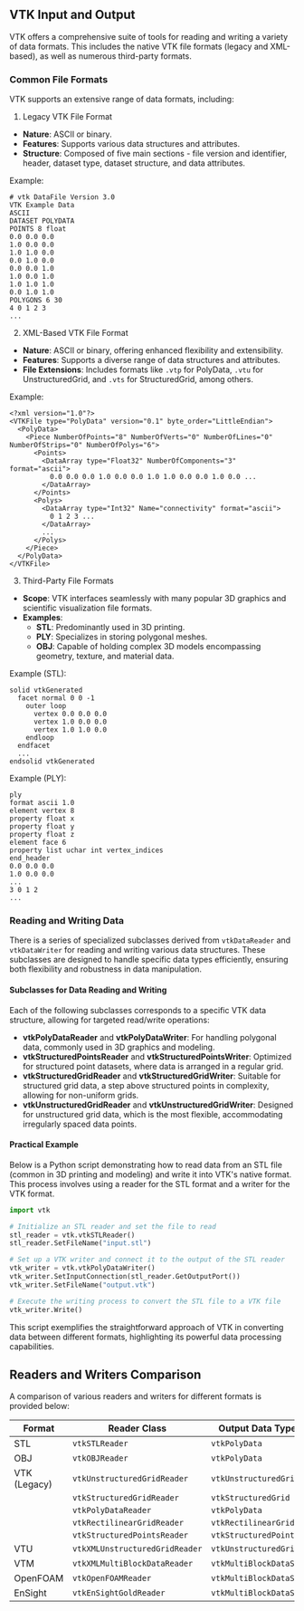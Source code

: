 ## VTK Input and Output

VTK offers a comprehensive suite of tools for reading and writing a variety of data formats. This includes the native VTK file formats (legacy and XML-based), as well as numerous third-party formats.

### Common File Formats

VTK supports an extensive range of data formats, including:


1. Legacy VTK File Format
  - **Nature**: ASCII or binary.
  - **Features**: Supports various data structures and attributes.
  - **Structure**: Composed of five main sections - file version and identifier, header, dataset type, dataset structure, and data attributes.

Example:

```
# vtk DataFile Version 3.0
VTK Example Data
ASCII
DATASET POLYDATA
POINTS 8 float
0.0 0.0 0.0
1.0 0.0 0.0
1.0 1.0 0.0
0.0 1.0 0.0
0.0 0.0 1.0
1.0 0.0 1.0
1.0 1.0 1.0
0.0 1.0 1.0
POLYGONS 6 30
4 0 1 2 3
...
```

2. XML-Based VTK File Format
  - **Nature**: ASCII or binary, offering enhanced flexibility and extensibility.
  - **Features**: Supports a diverse range of data structures and attributes.
  - **File Extensions**: Includes formats like `.vtp` for PolyData, `.vtu` for UnstructuredGrid, and `.vts` for StructuredGrid, among others.

Example:

```
<?xml version="1.0"?>
<VTKFile type="PolyData" version="0.1" byte_order="LittleEndian">
  <PolyData>
    <Piece NumberOfPoints="8" NumberOfVerts="0" NumberOfLines="0" NumberOfStrips="0" NumberOfPolys="6">
      <Points>
        <DataArray type="Float32" NumberOfComponents="3" format="ascii">
          0.0 0.0 0.0 1.0 0.0 0.0 1.0 1.0 0.0 0.0 1.0 0.0 ...
        </DataArray>
      </Points>
      <Polys>
        <DataArray type="Int32" Name="connectivity" format="ascii">
          0 1 2 3 ...
        </DataArray>
        ...
      </Polys>
    </Piece>
  </PolyData>
</VTKFile>
```

3. Third-Party File Formats
  - **Scope**: VTK interfaces seamlessly with many popular 3D graphics and scientific visualization file formats.
  - **Examples**:
    - **STL**: Predominantly used in 3D printing.
    - **PLY**: Specializes in storing polygonal meshes.
    - **OBJ**: Capable of holding complex 3D models encompassing geometry, texture, and material data.

Example (STL):

```
solid vtkGenerated
  facet normal 0 0 -1
    outer loop
      vertex 0.0 0.0 0.0
      vertex 1.0 0.0 0.0
      vertex 1.0 1.0 0.0
    endloop
  endfacet
  ...
endsolid vtkGenerated
```

Example (PLY):

```
ply
format ascii 1.0
element vertex 8
property float x
property float y
property float z
element face 6
property list uchar int vertex_indices
end_header
0.0 0.0 0.0
1.0 0.0 0.0
...
3 0 1 2
...
```

### Reading and Writing Data

There is a series of specialized subclasses derived from `vtkDataReader` and `vtkDataWriter` for reading and writing various data structures. These subclasses are designed to handle specific data types efficiently, ensuring both flexibility and robustness in data manipulation.

#### Subclasses for Data Reading and Writing

Each of the following subclasses corresponds to a specific VTK data structure, allowing for targeted read/write operations:

- **vtkPolyDataReader** and **vtkPolyDataWriter**: For handling polygonal data, commonly used in 3D graphics and modeling.
- **vtkStructuredPointsReader** and **vtkStructuredPointsWriter**: Optimized for structured point datasets, where data is arranged in a regular grid.
- **vtkStructuredGridReader** and **vtkStructuredGridWriter**: Suitable for structured grid data, a step above structured points in complexity, allowing for non-uniform grids.
- **vtkUnstructuredGridReader** and **vtkUnstructuredGridWriter**: Designed for unstructured grid data, which is the most flexible, accommodating irregularly spaced data points.

#### Practical Example

Below is a Python script demonstrating how to read data from an STL file (common in 3D printing and modeling) and write it into VTK's native format. This process involves using a reader for the STL format and a writer for the VTK format.

```python
import vtk

# Initialize an STL reader and set the file to read
stl_reader = vtk.vtkSTLReader()
stl_reader.SetFileName("input.stl")

# Set up a VTK writer and connect it to the output of the STL reader
vtk_writer = vtk.vtkPolyDataWriter()
vtk_writer.SetInputConnection(stl_reader.GetOutputPort())
vtk_writer.SetFileName("output.vtk")

# Execute the writing process to convert the STL file to a VTK file
vtk_writer.Write()
```

This script exemplifies the straightforward approach of VTK in converting data between different formats, highlighting its powerful data processing capabilities.

## Readers and Writers Comparison

A comparison of various readers and writers for different formats is provided below:

| Format    | Reader Class                    | Output Data Type            | Writer Class                  | Input Data Type          |
|-----------|---------------------------------|-----------------------------|-------------------------------|--------------------------|
| STL       | `vtkSTLReader`                  | `vtkPolyData`               | `vtkSTLWriter`                | `vtkPolyData`            |
| OBJ       | `vtkOBJReader`                  | `vtkPolyData`               | `vtkOBJWriter`                | `vtkPolyData`            |
| VTK (Legacy) | `vtkUnstructuredGridReader`   | `vtkUnstructuredGrid`       | `vtkUnstructuredGridWriter`   | `vtkUnstructuredGrid`    |
|           | `vtkStructuredGridReader`       | `vtkStructuredGrid`         | `vtkStructuredGridWriter`     | `vtkStructuredGrid`      |
|           | `vtkPolyDataReader`             | `vtkPolyData`               | `vtkPolyDataWriter`           | `vtkPolyData`            |
|           | `vtkRectilinearGridReader`      | `vtkRectilinearGrid`        | `vtkRectilinearGridWriter`    | `vtkRectilinearGrid`     |
|           | `vtkStructuredPointsReader`     | `vtkStructuredPoints`       | `vtkStructuredPointsWriter`   | `vtkStructuredPoints`    |
| VTU       | `vtkXMLUnstructuredGridReader`  | `vtkUnstructuredGrid`       | `vtkXMLUnstructuredGridWriter`| `vtkUnstructuredGrid`    |
| VTM       | `vtkXMLMultiBlockDataReader`    | `vtkMultiBlockDataSet`      | `vtkXMLMultiBlockDataWriter`  | `vtkMultiBlockDataSet`   |
| OpenFOAM  | `vtkOpenFOAMReader`             | `vtkMultiBlockDataSet`      | N/A                           | N/A                      |
| EnSight   | `vtkEnSightGoldReader`          | `vtkMultiBlockDataSet`      | N/A                           | N/A                      |
